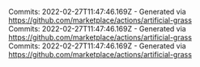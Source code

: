 Commits: 2022-02-27T11:47:46.169Z - Generated via https://github.com/marketplace/actions/artificial-grass
<br>
Commits: 2022-02-27T11:47:46.169Z - Generated via https://github.com/marketplace/actions/artificial-grass
<br>
Commits: 2022-02-27T11:47:46.169Z - Generated via https://github.com/marketplace/actions/artificial-grass
<br>
